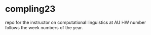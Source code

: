 # compling23
repo for the instructor on computational linguistics at AU
HW number follows the week numbers of the year. 